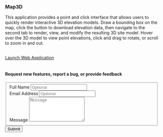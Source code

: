 ### Map3D
This application provides a point and click interface that allows users to quickly render interactive 3D elevation models. Draw a bounding box on the map, click the button to download elevation data, then navigate to the second tab to render, view, and modify the resulting 3D site model. Hover over the 3D model to view point elevations, click and drag to rotate, or scroll to zoom in and out.
<br><br>
<!--#### THIS APPLICATION HAS BEEN TEMPORARILY DISABLED FOR MAINTENANCE-->
[Launch Web Application](http://44.230.157.126:3838)
<br><br>
#### Request new features, report a bug, or provide feedback
<form id="fs-frm" name="simple-contact-form" accept-charset="utf-8" action="https://formspree.io/f/mzbknapj" method="post">
    <fieldset id="fs-frm-inputs">
      <label for="full-name">Full Name</label>
      <input type="text" name="name" id="full-name" placeholder="Optional" required="">
        <br>
      <label for="email-address">Email Address</label>
      <input type="email" name="_replyto" id="email-address" placeholder="Optional" required="">
        <br>
      <label for="message">Message</label>
      <textarea rows="5" name="message" id="message" placeholder="Message" required=""></textarea>
      <input type="hidden" name="_subject" id="email-subject" value="Contact Form Submission">
    </fieldset>
    <input type="submit" value="Submit">
  <script>
      $('.contact1-form').on('submit',function(e){
        //optional validation code here
  
        e.preventDefault();
      
        $.ajax({
            url: "https://script.google.com/macros/s/AKfycbxFKTaVyB0E-MraPA3ZAeNKpe1ikqq0MM2d1xFsreECdE1qjYJ84pXl5cbbXk0z6no/exec",
            method: "POST",
            dataType: "json",
            data: $(".contact1-form").serialize(),
            success: function(response) {
                
                if(response.result == "success") {
                    $('.contact1-form')[0].reset();
                    alert('Thank you for providing feedback.');
                    return true;
                }
                else {
                    alert("Something went wrong. Please try again.")
                }
            },
            error: function() {
                
                alert("Something went wrong. Please try again.")
            }
        })
    });
  </script>
  </form>
